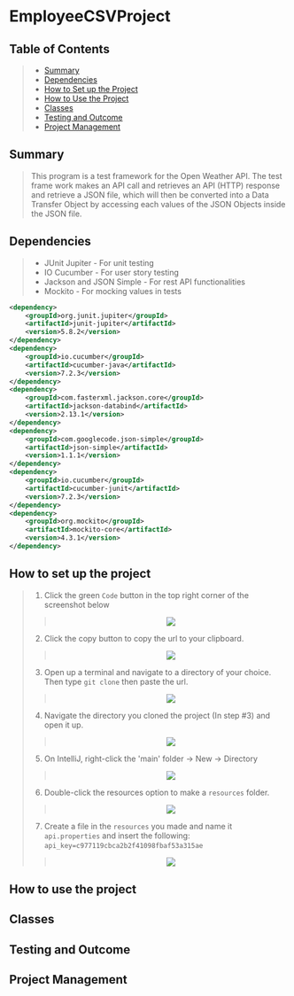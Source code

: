 # EmployeeCSVProject

## Table of Contents

> - [Summary](#Summary)
> - [Dependencies](#Dependencies)
> - [How to Set up the Project](#How-to-set-up-the-project)
> - [How to Use the Project](#How-to-use-the-project)
> - [Classes](#Classes)
> - [Testing and Outcome](#Testing-and-Outcome)
> - [Project Management](#Project-Management)

## Summary
> This program is a test framework for the Open Weather API. The test frame work makes an API call
> and retrieves an API (HTTP) response and retrieve a JSON file, which will then be
> converted into a Data Transfer Object by accessing each values of the JSON Objects inside the JSON file.

## Dependencies
> + JUnit Jupiter - For unit testing
> + IO Cucumber - For user story testing
> + Jackson and JSON Simple - For rest API functionalities
>+ Mockito - For mocking values in tests
```xml
<dependency>
    <groupId>org.junit.jupiter</groupId>
    <artifactId>junit-jupiter</artifactId>
    <version>5.8.2</version>
</dependency>
<dependency>
    <groupId>io.cucumber</groupId>
    <artifactId>cucumber-java</artifactId>
    <version>7.2.3</version>
</dependency>
<dependency>
    <groupId>com.fasterxml.jackson.core</groupId>
    <artifactId>jackson-databind</artifactId>
    <version>2.13.1</version>
</dependency>
<dependency>
    <groupId>com.googlecode.json-simple</groupId>
    <artifactId>json-simple</artifactId>
    <version>1.1.1</version>
</dependency>
<dependency>
    <groupId>io.cucumber</groupId>
    <artifactId>cucumber-junit</artifactId>
    <version>7.2.3</version>
</dependency>
<dependency>
    <groupId>org.mockito</groupId>
    <artifactId>mockito-core</artifactId>
    <version>4.3.1</version>
</dependency>
```

## How to set up the project

> 1. Click the green `Code` button in the top right corner of the screenshot below
>> <p align="center"> <img src="https://cdn.discordapp.com/attachments/935470190127353868/947263141228716082/unknown.png"/> </p>
> 2. Click the copy button to copy the url to your clipboard.
>> <p align="center"> <img src="https://cdn.discordapp.com/attachments/935470190127353868/947263513066352660/unknown.png"/> </p>
> 3. Open up a terminal and navigate to a directory of your choice. Then type `git clone` then paste the url.
>> <p align="center"> <img src="https://cdn.discordapp.com/attachments/935470190127353868/947264222570614824/unknown.png"/> </p>
> 4. Navigate the directory you cloned the project (In step #3) and open it up.
>> <p align="center"> <img src="https://cdn.discordapp.com/attachments/935470190127353868/947261936763023420/unknown.png"/> </p>
> 5. On IntelliJ, right-click the 'main' folder -> New -> Directory
>> <p align="center"> <img src="https://cdn.discordapp.com/attachments/935470190127353868/947266240685174805/unknown.png"/> </p>
> 6. Double-click the resources option to make a `resources` folder.
>> <p align="center"> <img src="https://cdn.discordapp.com/attachments/935470190127353868/947267293770023022/unknown.png"/> </p>
> 7. Create a file in the `resources` you made and name it `api.properties` and insert the following: `api_key=c977119cbca2b2f41098fbaf53a315ae`
>> <p align="center"> <img src="https://cdn.discordapp.com/attachments/935470190127353868/947268712354938950/unknown.png"/> </p>

## How to use the project

## Classes

## Testing and Outcome

## Project Management
